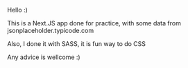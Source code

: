 Hello :)

This is a Next.JS app done for practice, with some data from jsonplaceholder.typicode.com

Also, I done it with SASS, it is fun way to do CSS

Any advice is wellcome :)
